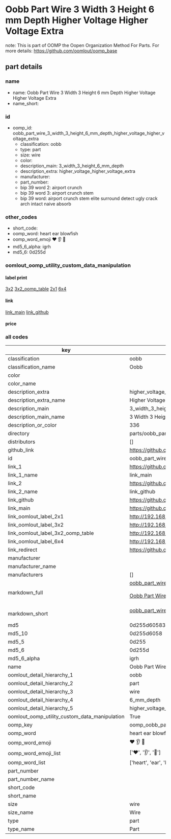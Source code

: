 # Oobb Part Wire 3 Width 3 Height 6 mm Depth Higher Voltage Higher Voltage Extra  

note: This is part of OOMP the Oopen Organization Method For Parts. For more details: https://github.com/oomlout/oomp_base

##  part details
  







### name
* name: Oobb Part Wire 3 Width 3 Height 6 mm Depth Higher Voltage Higher Voltage Extra
* name_short: 
### id
* oomp_id: oobb_part_wire_3_width_3_height_6_mm_depth_higher_voltage_higher_voltage_extra
  * classification: oobb
  * type: part
  * size: wire
  * color: 
  * description_main: 3_width_3_height_6_mm_depth
  * description_extra: higher_voltage_higher_voltage_extra
  * manufacturer: 
  * part_number: 
  * bip 39 word 2: airport crunch
  * bip 39 word 3: airport crunch stem
  * bip 39 word: airport crunch stem elite surround detect ugly crack arch intact naive absorb

### other_codes
* short_code: 
* oomp_word: heart ear blowfish
* oomp_word_emoji :heart: :ear: :blowfish:
* md5_6_alpha: igrh
* md5_6: 0d255d






### oomlout_oomp_utility_custom_data_manipulation
#### label print
[3x2](http://192.168.1.245:1112/?label=oomp%20igrh)
[3x2_oomp_table](http://192.168.1.108:1112/?label=oomp%20igrh)
[2x1](http://192.168.1.242:1112/?label=oomp%20igrh)
[6x4](http://192.168.1.55:1112/?label=oomp%20igrh)    

#### link

[link_main](https://github.com/oomlout/oomlout_oomp_version_1_messy/tree/main/parts/oobb_part_wire_3_width_3_height_6_mm_depth_higher_voltage_higher_voltage_extra) [link_github](https://github.com/oomlout/oomlout_oomp_version_1_messy/tree/main/parts/oobb_part_wire_3_width_3_height_6_mm_depth_higher_voltage_higher_voltage_extra)                             

#### price







### all codes 
| key | value |  
| --- | --- |  
| classification | oobb |  
| classification_name | Oobb |  
| color |  |  
| color_name |  |  
| description_extra | higher_voltage_higher_voltage_extra |  
| description_extra_name | Higher Voltage Higher Voltage Extra |  
| description_main | 3_width_3_height_6_mm_depth |  
| description_main_name | 3 Width 3 Height 6 mm Depth |  
| description_or_color | 336 |  
| directory | parts/oobb_part_wire_3_width_3_height_6_mm_depth_higher_voltage_higher_voltage_extra |  
| distributors | [] |  
| github_link | https://github.com/oomlout/oomlout_oomp_part_src/tree/main/parts/oobb_part_wire_3_width_3_height_6_mm_depth_higher_voltage_higher_voltage_extra |  
| id | oobb_part_wire_3_width_3_height_6_mm_depth_higher_voltage_higher_voltage_extra |  
| link_1 | https://github.com/oomlout/oomlout_oomp_version_1_messy/tree/main/parts/oobb_part_wire_3_width_3_height_6_mm_depth_higher_voltage_higher_voltage_extra |  
| link_1_name | link_main |  
| link_2 | https://github.com/oomlout/oomlout_oomp_version_1_messy/tree/main/parts/oobb_part_wire_3_width_3_height_6_mm_depth_higher_voltage_higher_voltage_extra |  
| link_2_name | link_github |  
| link_github | https://github.com/oomlout/oomlout_oomp_version_1_messy/tree/main/parts/oobb_part_wire_3_width_3_height_6_mm_depth_higher_voltage_higher_voltage_extra |  
| link_main | https://github.com/oomlout/oomlout_oomp_version_1_messy/tree/main/parts/oobb_part_wire_3_width_3_height_6_mm_depth_higher_voltage_higher_voltage_extra |  
| link_oomlout_label_2x1 | http://192.168.1.242:1112/?label=oomp%20igrh |  
| link_oomlout_label_3x2 | http://192.168.1.245:1112/?label=oomp%20igrh |  
| link_oomlout_label_3x2_oomp_table | http://192.168.1.108:1112/?label=oomp%20igrh |  
| link_oomlout_label_6x4 | http://192.168.1.55:1112/?label=oomp%20igrh |  
| link_redirect | https://github.com/oomlout/oomlout_oomp_version_1_messy/tree/main/parts/oobb_part_wire_3_width_3_height_6_mm_depth_higher_voltage_higher_voltage_extra |  
| manufacturer |  |  
| manufacturer_name |  |  
| manufacturers | [] |  
| markdown_full | [oobb_part_wire_3_width_3_height_6_mm_depth_higher_voltage_higher_voltage_extra](none)<br>[](none)<br>[Oobb Part Wire 3 Width 3 Height 6 Mm Depth Higher Voltage Higher Voltage Extra](none)<br><br> |  
| markdown_short | [oobb_part_wire_3_width_3_height_6_mm_depth_higher_voltage_higher_voltage_extra](none)<br><br> |  
| md5 | 0d255d605831dd80f1ed4481aa8d382c |  
| md5_10 | 0d255d6058 |  
| md5_5 | 0d255 |  
| md5_6 | 0d255d |  
| md5_6_alpha | igrh |  
| name | Oobb Part Wire 3 Width 3 Height 6 mm Depth Higher Voltage Higher Voltage Extra |  
| oomlout_detail_hierarchy_1 | oobb |  
| oomlout_detail_hierarchy_2 | part |  
| oomlout_detail_hierarchy_3 | wire |  
| oomlout_detail_hierarchy_4 | 6_mm_depth |  
| oomlout_detail_hierarchy_5 | higher_voltage_higher_voltage_extra |  
| oomlout_oomp_utility_custom_data_manipulation | True |  
| oomp_key | oomp_oobb_part_wire_3_width_3_height_6_mm_depth_higher_voltage_higher_voltage_extra |  
| oomp_word | heart ear blowfish |  
| oomp_word_emoji | :heart: :ear: :blowfish: |  
| oomp_word_emoji_list | [':heart:', ':ear:', ':blowfish:'] |  
| oomp_word_list | ['heart', 'ear', 'blowfish'] |  
| part_number |  |  
| part_number_name |  |  
| short_code |  |  
| short_name |  |  
| size | wire |  
| size_name | Wire |  
| type | part |  
| type_name | Part |  
